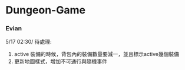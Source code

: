 # Dungeon-Game

### Evian

5/17 02:30/ 待處理: 
1. active 裝備的時候，背包內的裝備數量要減一，並且標示active幾個裝備
2. 更新地圖樣式，增加不可通行與隨機事件
